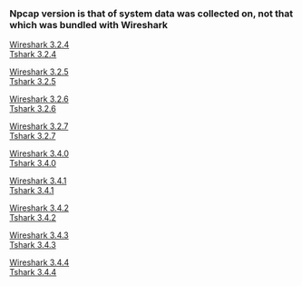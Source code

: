 ### Npcap version is that of system data was collected on, not that which was bundled with Wireshark  
  
[Wireshark 3.2.4](/Development/Version-Info/3.2.4-Wireshark-(Windows))  
[Tshark 3.2.4](/Development/Version-Info/3.2.4-Tshark-(Windows))
  
[Wireshark 3.2.5](/Development/Version-Info/3.2.5-Wireshark-(Windows))  
[Tshark 3.2.5](/Development/Version-Info/3.2.5-Tshark-(Windows))
  
[Wireshark 3.2.6](/Development/Version-Info/3.2.6-Wireshark-(Windows))  
[Tshark 3.2.6](/Development/Version-Info/3.2.6-Tshark-(Windows))
  
[Wireshark 3.2.7](/Development/Version-Info/3.2.7-Wireshark-(Windows))  
[Tshark 3.2.7](/Development/Version-Info/3.2.7-Tshark-(Windows))
  
[Wireshark 3.4.0](/Development/Version-Info/3.4.0-Wireshark-(Windows))  
[Tshark 3.4.0](/Development/Version-Info/3.4.0-Tshark-(Windows))
  
[Wireshark 3.4.1](/Development/Version-Info/3.4.1-Wireshark-(Windows))  
[Tshark 3.4.1](/Development/Version-Info/3.4.1-Tshark-(Windows))
  
[Wireshark 3.4.2](/Development/Version-Info/3.4.2-Wireshark-(Windows))  
[Tshark 3.4.2](/Development/Version-Info/3.4.2-Tshark-(Windows))
  
[Wireshark 3.4.3](/Development/Version-Info/3.4.3-Wireshark-(Windows))  
[Tshark 3.4.3](/Development/Version-Info/3.4.3-Tshark-(Windows))
  
[Wireshark 3.4.4](/Development/Version-Info/3.4.4-Wireshark-(Windows))  
[Tshark 3.4.4](/Development/Version-Info/3.4.4-Tshark-(Windows))
  

